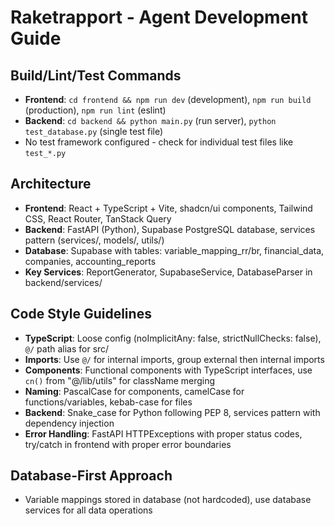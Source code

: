 # Raketrapport - Agent Development Guide

## Build/Lint/Test Commands
- **Frontend**: `cd frontend && npm run dev` (development), `npm run build` (production), `npm run lint` (eslint)
- **Backend**: `cd backend && python main.py` (run server), `python test_database.py` (single test file)
- No test framework configured - check for individual test files like `test_*.py`

## Architecture
- **Frontend**: React + TypeScript + Vite, shadcn/ui components, Tailwind CSS, React Router, TanStack Query
- **Backend**: FastAPI (Python), Supabase PostgreSQL database, services pattern (services/, models/, utils/)
- **Database**: Supabase with tables: variable_mapping_rr/br, financial_data, companies, accounting_reports
- **Key Services**: ReportGenerator, SupabaseService, DatabaseParser in backend/services/

## Code Style Guidelines
- **TypeScript**: Loose config (noImplicitAny: false, strictNullChecks: false), `@/` path alias for src/
- **Imports**: Use `@/` for internal imports, group external then internal imports
- **Components**: Functional components with TypeScript interfaces, use `cn()` from "@/lib/utils" for className merging
- **Naming**: PascalCase for components, camelCase for functions/variables, kebab-case for files
- **Backend**: Snake_case for Python following PEP 8, services pattern with dependency injection
- **Error Handling**: FastAPI HTTPExceptions with proper status codes, try/catch in frontend with proper error boundaries

## Database-First Approach
- Variable mappings stored in database (not hardcoded), use database services for all data operations
